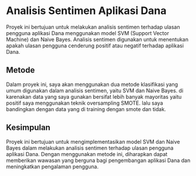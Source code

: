 # Analisis Sentimen Aplikasi Dana

Proyek ini bertujuan untuk melakukan analisis sentimen terhadap ulasan pengguna aplikasi Dana menggunakan model SVM (Support Vector Machine) dan Naive Bayes. Analisis sentimen digunakan untuk menentukan apakah ulasan pengguna cenderung positif atau negatif terhadap aplikasi Dana.

## Metode

Dalam proyek ini, saya akan menggunakan dua metode klasifikasi yang umum digunakan dalam analisis sentimen, yaitu SVM dan Naive Bayes. di karenakan data yang saya gunakan bersifat lebih banyak mayoritas yaitu positif saya menggunakan teknik oversampling SMOTE. lalu saya bandingkan dengan data yang di training dengan smote dan tidak.

## Kesimpulan

Proyek ini bertujuan untuk mengimplementasikan model SVM dan Naive Bayes dalam melakukan analisis sentimen terhadap ulasan pengguna aplikasi Dana. Dengan menggunakan metode ini, diharapkan dapat memberikan wawasan yang berguna bagi pengembangan aplikasi Dana dan meningkatkan pengalaman pengguna.